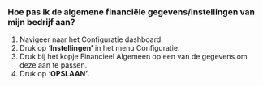 ### Hoe pas ik de algemene financiële gegevens/instellingen van mijn bedrijf aan?
1.	Navigeer naar het Configuratie dashboard.
2.	Druk op **‘Instellingen’** in het menu Configuratie. 
3.	Druk bij het kopje Financieel Algemeen op een van de gegevens om deze aan te passen.
4.	Druk op **‘OPSLAAN’**.
